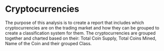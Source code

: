 # Cryptocurrencies

<p> The purpose of this analysis is to create a report that includes which cryptocurrencies are on the trading market and how they can be grouped to create a classification system for them. The cryptocurrencies are grouped together and charted based on their: Total Coin Supply, Total Coins Mined, Name of the Coin and their grouped Class.<p>
